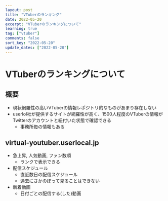 ```yaml
---
layout: post
title: "VTuberのランキング"
date: 2022-05-20
excerpt: "VTuberのランキングについて"
learning: true
tag: ["vtuber"]
comments: false
sort_key: "2022-05-20"
update_dates: ["2022-05-20"]
---
```


# VTuberのランキングについて

## 概要
 - 現状網羅性の高いVTuberの情報レポジトリ的なものがあまり存在しない
 - userlol社が提供するサイトが網羅性が高く、1500人程度のVTuberの情報がTwitterのアカウントと紐付いた状態で確認できる
   - 事務所毎の情報もある

## virtual-youtuber.userlocal.jp
 - 急上昇, 人気動画, ファン数順
   - ランクで表示できる
 - 配信スケジュール
   - 直近数日の配信スケジュール
   - 過去にさかのぼって見ることはできない
 - 新着動画
   - 日付ごとの配信する(した)動画
